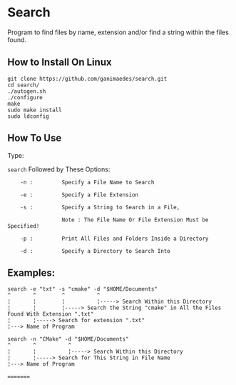 # Search
Program to find files by name, extension and/or find a string within the files found.

## How to Install On Linux
```
git clone https://github.com/ganimaedes/search.git
cd search/
./autogen.sh
./configure
make
sudo make install
sudo ldconfig
```

## How To Use

Type:

`search` Followed by These Options:
```
	-n : 		 Specify a File Name to Search

	-e : 		 Specify a File Extension

	-s : 		 Specify a String to Search in a File, 

       			 Note : The File Name Or File Extension Must be Specified!

	-p : 		 Print All Files and Folders Inside a Directory

	-d : 		 Specify a Directory to Search Into
```

## Examples:
```
search -e "txt" -s "cmake" -d "$HOME/Documents"
^       ^        ^          ^
¦       ¦        ¦          ¦-----> Search Within this Directory
¦       ¦        ¦-----> Search the String "cmake" in All the Files Found With Extension ".txt"
¦       ¦-----> Search for extension ".txt"
¦---> Name of Program

search -n "CMake" -d "$HOME/Documents"
^       ^          ^
¦       ¦          ¦-----> Search Within this Directory
¦       ¦-----> Search for This String in File Name
¦---> Name of Program

=======
```

